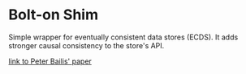 # Bolt-on Shim

Simple wrapper for eventually consistent data stores (ECDS). It adds stronger causal consistency to the store's API.

[link to Peter Bailis' paper](https://www.google.com/url?sa=t&rct=j&q=&esrc=s&source=web&cd=1&cad=rja&uact=8&ved=2ahUKEwiugq28397iAhVsxMQBHXQNADsQFjAAegQIBhAC&url=http%3A%2F%2Fwww.bailis.org%2Fpapers%2Fbolton-sigmod2013.pdf&usg=AOvVaw1dEu8ignYvl6sDX8Jt9HMY)
